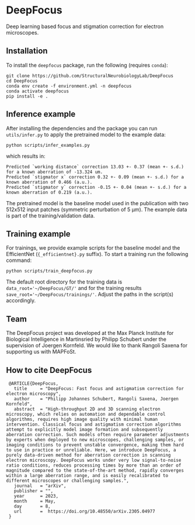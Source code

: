 # DeepFocus
Deep learning based focus and stigmation correction for electron microscopes.

## Installation
To install the `deepfocus` package, run the following (requires `conda`):
```
git clone https://github.com/StructuralNeurobiologyLab/DeepFocus
cd DeepFocus
conda env create -f environment.yml -n deepfocus
conda activate deepfocus
pip install -e .
```

## Inference example
After installing the dependencies and the package you can run `utils/infer.py` to apply the pretrained model to the
example data:
```
python scripts/infer_examples.py
```
which results in:
```
Predicted `working distance` correction 13.03 +- 0.37 (mean +- s.d.) for a known aberration of -13.324 um.
Predicted `stigmator x` correction 0.32 +- 0.09 (mean +- s.d.) for a known aberration of 0.466 (a.u.).
Predicted `stigmator y` correction -0.15 +- 0.04 (mean +- s.d.) for a known aberration of 0.219 (a.u.).
```
The pretrained model is the baseline model used in the publication with two 512x512 input patches (symmetric perturbation of
5 µm). The example data is part of the training/validation data.

## Training example
For trainings, we provide example scripts for the baseline model and the EfficientNet (`{_efficientnet}.py` suffix).
To start a training run the following command:
```
python scripts/train_deepfocus.py
```
The default root directory for the training data is `data_root='~/DeepFocus/GT/'` and for the training results
`save_root='~/DeepFocus/trainings/'`. Adjust the paths in the script(s) accordingly.

## Team
The DeepFocus project was developed at the Max Planck Institute for Biological Intelligence in Martinsried by Philipp
Schubert under the supervision of Joergen Kornfeld. We would like to thank Rangoli Saxena for supporting us with MAPFoSt.

## How to cite DeepFocus

```
 @ARTICLE{DeepFocus,
   title     = "DeepFocus: Fast focus and astigmatism correction for electron microscopy",
   author    = "Philipp Johannes Schubert, Rangoli Saxena, Joergen Kornfeld",
   abstract  = "High-throughput 2D and 3D scanning electron microscopy, which relies on automation and dependable control algorithms, requires high image quality with minimal human intervention. Classical focus and astigmatism correction algorithms attempt to explicitly model image formation and subsequently aberration correction. Such models often require parameter adjustments by experts when deployed to new microscopes, challenging samples, or imaging conditions to prevent unstable convergence, making them hard to use in practice or unreliable. Here, we introduce DeepFocus, a purely data-driven method for aberration correction in scanning electron microscopy. DeepFocus works under very low signal-to-noise ratio conditions, reduces processing times by more than an order of magnitude compared to the state-of-the-art method, rapidly converges within a large aberration range, and is easily recalibrated to different microscopes or challenging samples.",
   journal   = "arXiv",
   publisher = "",
   year      = 2023,
   month     = May,
   day       = 8,
   url       =  https://doi.org/10.48550/arXiv.2305.04977
 }

